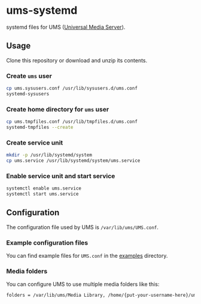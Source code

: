 # ums-systemd

systemd files for UMS ([Universal Media Server](https://www.universalmediaserver.com)).

## Usage

Clone this repository or download and unzip its contents.

### Create `ums` user

```bash
cp ums.sysusers.conf /usr/lib/sysusers.d/ums.conf
systemd-sysusers
```

### Create home directory for `ums` user

```bash
cp ums.tmpfiles.conf /usr/lib/tmpfiles.d/ums.conf
systemd-tmpfiles --create
```

### Create service unit

```bash
mkdir -p /usr/lib/systemd/system
cp ums.service /usr/lib/systemd/system/ums.service
```

### Enable service unit and start service

```bash
systemctl enable ums.service
systemctl start ums.service
```

## Configuration

The configuration file used by UMS is `/var/lib/ums/UMS.conf`.

### Example configuration files

You can find example files for `UMS.conf` in the [examples](./examples) directory.

### Media folders

You can configure UMS to use multiple media folders like this:

```bash
folders = /var/lib/ums/Media Library, /home/{put-your-username-here}/ums/Media Library
```
